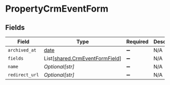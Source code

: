 # PropertyCrmEventForm


## Fields

| Field                                                                      | Type                                                                       | Required                                                                   | Description                                                                |
| -------------------------------------------------------------------------- | -------------------------------------------------------------------------- | -------------------------------------------------------------------------- | -------------------------------------------------------------------------- |
| `archived_at`                                                              | [date](https://docs.python.org/3/library/datetime.html#date-objects)       | :heavy_minus_sign:                                                         | N/A                                                                        |
| `fields`                                                                   | List[[shared.CrmEventFormField](../../models/shared/crmeventformfield.md)] | :heavy_minus_sign:                                                         | N/A                                                                        |
| `name`                                                                     | *Optional[str]*                                                            | :heavy_minus_sign:                                                         | N/A                                                                        |
| `redirect_url`                                                             | *Optional[str]*                                                            | :heavy_minus_sign:                                                         | N/A                                                                        |